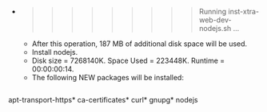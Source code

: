 * >>>>>>>>> Running inst-xtra-web-dev-nodejs.sh ...
  * After this operation, 187 MB of additional disk space will be used.
  * Install nodejs.
  * Disk size = 7268140K. Space Used = 223448K. Runtime = 00:00:00:14.
  * The following NEW packages will be installed:
  ```bash
apt-transport-https* ca-certificates* curl* gnupg* nodejs
  ```
